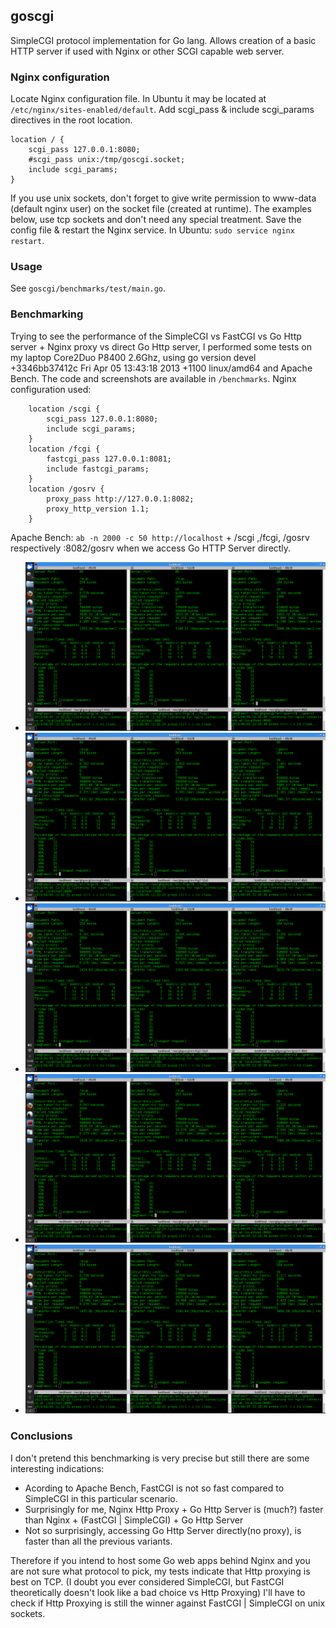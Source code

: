 ## goscgi

SimpleCGI protocol implementation for Go lang. Allows creation of a basic HTTP server if used with Nginx or other SCGI capable web server.

### Nginx configuration

Locate Nginx configuration file. In Ubuntu it may be located at `/etc/nginx/sites-enabled/default`.
Add scgi_pass & include scgi_params directives in the root location.
~~~
location / {
	scgi_pass 127.0.0.1:8080;
	#scgi_pass unix:/tmp/goscgi.socket;
	include scgi_params;
}
~~~
If you use unix sockets, don't forget to give write permission
to www-data (default nginx user) on the socket file (created at runtime).
The examples below, use tcp sockets and don't need any special treatment.
Save the config file & restart the Nginx service. In Ubuntu: `sudo service nginx restart`.

### Usage

See `goscgi/benchmarks/test/main.go`.

### Benchmarking

Trying to see the performance of the SimpleCGI vs FastCGI vs Go Http server + Nginx proxy vs direct Go Http server,
 I performed some tests on my laptop Core2Duo P8400 2.6Ghz, using go version devel +3346bb37412c Fri Apr 05 13:43:18 2013 +1100 linux/amd64 and Apache Bench.
The code and screenshots are available in `/benchmarks`.
Nginx configuration used:
~~~
	location /scgi {
		scgi_pass 127.0.0.1:8080;
        include scgi_params;
    }
    location /fcgi {
        fastcgi_pass 127.0.0.1:8081;
        include fastcgi_params;
    }
    location /gosrv {
        proxy_pass http://127.0.0.1:8082;
        proxy_http_version 1.1;
    }
~~~ 
Apache Bench: `ab -n 2000 -c 50 http://localhost` + /scgi ,/fcgi, /gosrv respectively :8082/gosrv when we access Go HTTP Server directly.

*    ![SCGI vs FCGI vs proxied Go http server 1](https://github.com/leeview/goscgi/blob/master/benchmarks/ApacheBench_scgi_fcgi_gosrv_with_proxy1.png)
*    ![SCGI vs FCGI vs proxied Go http server 2](https://github.com/leeview/goscgi/blob/master/benchmarks/ApacheBench_scgi_fcgi_gosrv_with_proxy2.png)
*    ![SCGI vs FCGI vs proxied Go http server 3](https://github.com/leeview/goscgi/blob/master/benchmarks/ApacheBench_scgi_fcgi_gosrv_with_proxy3.png)
*    ![SCGI vs FCGI vs direct Go http server 1](https://github.com/leeview/goscgi/blob/master/benchmarks/ApacheBench_scgi_fcgi_gosrv_with_no_proxy1.png)
*    ![SCGI vs FCGI vs direct Go http server 2](https://github.com/leeview/goscgi/blob/master/benchmarks/ApacheBench_scgi_fcgi_gosrv_with_no_proxy2.png)

### Conclusions

I don't pretend this benchmarking is very precise but still there are some interesting indications:
*    Acording to Apache Bench, FastCGI is not so fast compared to SimpleCGI in this particular scenario.
*    Surprisingly for me, Nginx Http Proxy + Go Http Server is (much?) faster than Nginx + (FastCGI | SimpleCGI) + Go Http Server
*    Not so surprisingly, accessing Go Http Server directly(no proxy), is faster than all the previous variants.

Therefore if you intend to host some Go web apps behind Nginx and you are not sure what protocol to pick,
 my tests indicate that Http proxying is best on TCP.
 (I doubt you ever considered SimpleCGI, but FastCGI theoretically doesn't look like a bad choice vs Http Proxying)
 I'll have to check if Http Proxying is still the winner against FastCGI | SimpleCGI on unix sockets.
